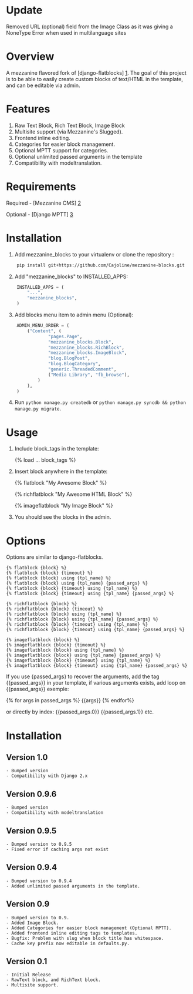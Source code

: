 Update
======
Removed URL (optional) field from the Image Class as it was giving a NoneType Error when used in multilanguage sites


Overview
========
A mezzanine flavored fork of [django-flatblocks] [1].
The goal of this project is to be able to easily create custom blocks of text/HTML
in the template, and can be editable via admin.


Features
===================
1. Raw Text Block, Rich Text Block, Image Block
2. Multisite support (via Mezzanine's Slugged).
3. Frontend inline editing.
4. Categories for easier block management.
5. Optional MPTT support for categories.
6. Optional unlimited passed arguments in the template
7. Compatibility with modeltranslation.


Requirements
============
Required
    - [Mezzanine CMS] [2]

Optional
    - [Django MPTT] [3]


Installation
============
1. Add mezzanine_blocks to your virtualenv or clone the repository :
```bash
    pip install git+https://github.com/Cajoline/mezzanine-blocks.git
```

2. Add "mezzanine_blocks" to INSTALLED_APPS:
```python
    INSTALLED_APPS = (
        "...",
        "mezzanine_blocks",
    )
```

3. Add blocks menu item to admin menu (Optional):
```python
    ADMIN_MENU_ORDER = (
        ("Content", (
                "pages.Page",
                "mezzanine_blocks.Block",
                "mezzanine_blocks.RichBlock",
                "mezzanine_blocks.ImageBlock",
                "blog.BlogPost",
                "blog.BlogCategory",
                "generic.ThreadedComment",
                ("Media Library", "fb_browse"),
            )
        ),
    )
```
4. Run `python manage.py createdb` or `python manage.py syncdb && python manage.py migrate`.

Usage
=====
1. Include block_tags in the template:

    {% load ... block_tags %}

2. Insert block anywhere in the template:

    {% flatblock "My Awesome Block" %}

    {% richflatblock "My Awesome HTML Block" %}

    {% imageflatblock "My Image Block" %}

3. You should see the blocks in the admin.

Options
=======
Options are similar to django-flatblocks.

    {% flatblock {block} %}
    {% flatblock {block} {timeout} %}
    {% flatblock {block} using {tpl_name} %}
    {% flatblock {block} using {tpl_name} {passed_args} %}
    {% flatblock {block} {timeout} using {tpl_name} %}
    {% flatblock {block} {timeout} using {tpl_name} {passed_args} %}

    {% richflatblock {block} %}
    {% richflatblock {block} {timeout} %}
    {% richflatblock {block} using {tpl_name} %}
    {% richflatblock {block} using {tpl_name} {passed_args} %}
    {% richflatblock {block} {timeout} using {tpl_name} %}
    {% richflatblock {block} {timeout} using {tpl_name} {passed_args} %}

    {% imageflatblock {block} %}
    {% imageflatblock {block} {timeout} %}
    {% imageflatblock {block} using {tpl_name} %}
    {% imageflatblock {block} using {tpl_name} {passed_args} %}
    {% imageflatblock {block} {timeout} using {tpl_name} %}
    {% imageflatblock {block} {timeout} using {tpl_name} {passed_args} %}

If you use {passed_args} to recover the arguments, add the tag {{passed_args}} in your template, if various
arguments exists, add loop on {{passed_args}} exemple:

{% for args in passed_args %}
    {{args}}
{% endfor%}

or directly by index:
{{passed_args.0}}
{{passed_args.1}}
etc.


Installation
============
Version 1.0
-----------
    - Bumped version
    - Compatibility with Django 2.x
Version 0.9.6
-----------
    - Bumped version
    - Compatibility with modeltranslation
Version 0.9.5
-----------
    - Bumped version to 0.9.5
    - Fixed error if caching args not exist

Version 0.9.4
-----------
    - Bumped version to 0.9.4
    - Added unlimited passed arguments in the template.

Version 0.9
-----------
    - Bumped version to 0.9.
    - Added Image Block.
    - Added Categories for easier block management (Optional MPTT).
    - Added frontend inline editing tags to templates.
    - Bugfix: Problem with slug when block title has whitespace.
    - Cache key prefix now editable in defaults.py.

Version 0.1
-----------
    - Initial Release
    - RawText block, and RichText block.
    - Multisite support.

[1]: https://github.com/zerok/django-flatblocks/ "django-flatblocks"
[2]: http://mezzanine.jupo.org "Mezzanine CMS"
[3]: https://github.com/django-mptt/django-mptt "Django MPTT"
